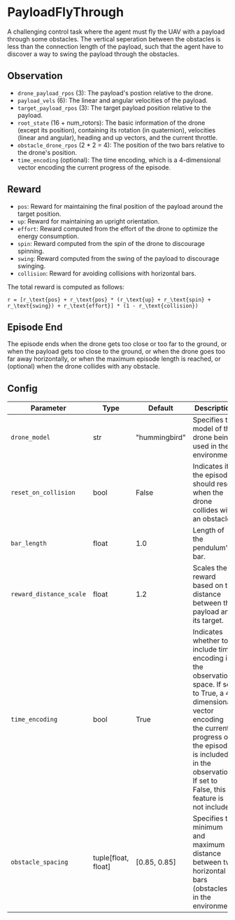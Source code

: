 PayloadFlyThrough
=================


A challenging control task where the agent must fly the UAV with a payload through some obstacles.
The vertical seperation between the obstacles is less than the connection length of the payload,
such that the agent have to discover a way to swing the payload through the obstacles.

## Observation
- `drone_payload_rpos` (3): The payload's postion relative to the drone.
- `payload_vels` (6): The linear and angular velocities of the payload.
- `target_payload_rpos` (3): The target payload position relative to the payload.
- `root_state` (16 + num_rotors): The basic information of the drone (except its position),
containing its rotation (in quaternion), velocities (linear and angular),
heading and up vectors, and the current throttle.
- `obstacle_drone_rpos` (2 * 2 = 4): The position of the two bars relative to the drone's position.
- `time_encoding` (optional): The time encoding, which is a 4-dimensional
vector encoding the current progress of the episode.

## Reward
- `pos`: Reward for maintaining the final position of the payload around the target position.
- `up`: Reward for maintaining an upright orientation.
- `effort`: Reward computed from the effort of the drone to optimize the
energy consumption.
- `spin`: Reward computed from the spin of the drone to discourage spinning.
- `swing`: Reward computed from the swing of the payload to discourage swinging.
- `collision`: Reward for avoiding collisions with horizontal bars.

The total reward is computed as follows:

```{math}
r = [r_\text{pos} + r_\text{pos} * (r_\text{up} + r_\text{spin} + r_\text{swing}) + r_\text{effort}] * (1 - r_\text{collision})
```

## Episode End

The episode ends when the drone gets too close or too far to the ground, or when the payload gets too
close to the ground, or when the drone goes too far away horizontally, or when the maximum episode length
is reached, or (optional) when the drone collides with any obstacle.

## Config

| Parameter               | Type                | Default       | Description                                                                                                                                                                                                                             |
| ----------------------- | ------------------- | ------------- | --------------------------------------------------------------------------------------------------------------------------------------------------------------------------------------------------------------------------------------- |
| `drone_model`           | str                 | "hummingbird" | Specifies the model of the drone being used in the environment.                                                                                                                                                                         |
| `reset_on_collision`    | bool                | False         | Indicates if the episode should reset when the drone collides with an obstacle.                                                                                                                                                         |
| `bar_length`            | float               | 1.0           | Length of the pendulum's bar.                                                                                                                                                                                                           |
| `reward_distance_scale` | float               | 1.2           | Scales the reward based on the distance between the payload and its target.                                                                                                                                                             |
| `time_encoding`         | bool                | True          | Indicates whether to include time encoding in the observation space. If set to True, a 4-dimensional vector encoding the current progress of the episode is included in the observation. If set to False, this feature is not included. |
| `obstacle_spacing`      | tuple[float, float] | [0.85, 0.85]  | Specifies the minimum and maximum distance between two horizontal bars (obstacles) in the environment.                                                                                                                                  |


